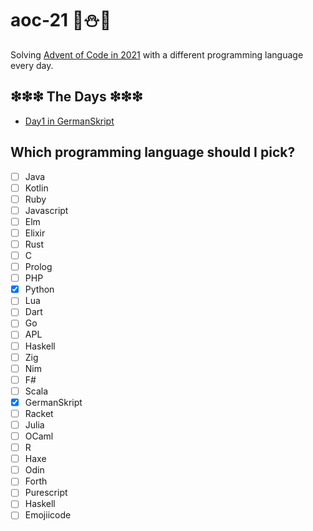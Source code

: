 # aoc-21 🎄⛄🎅
Solving [Advent of Code in 2021](https://adventofcode.com/2021) with a different programming language every day.

## ❇❇❇ The Days ❇❇❇
- [Day1 in GermanSkript](./day1_germanskript/day1.md)

## Which programming language should I pick?
- [ ] Java
- [ ] Kotlin
- [ ] Ruby
- [ ] Javascript
- [ ] Elm
- [ ] Elixir
- [ ] Rust
- [ ] C
- [ ] Prolog
- [ ] PHP
- [x] Python
- [ ] Lua
- [ ] Dart
- [ ] Go
- [ ] APL
- [ ] Haskell
- [ ] Zig
- [ ] Nim
- [ ] F#
- [ ] Scala
- [x] GermanSkript
- [ ] Racket
- [ ] Julia
- [ ] OCaml
- [ ] R
- [ ] Haxe
- [ ] Odin
- [ ] Forth
- [ ] Purescript
- [ ] Haskell
- [ ] Emojiicode
